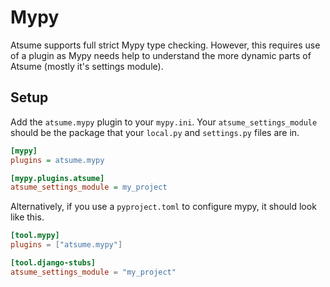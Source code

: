 # Mypy

Atsume supports full strict Mypy type checking. However, this requires use of a plugin as 
Mypy needs help to understand the more dynamic parts of Atsume (mostly it's settings module).

## Setup

Add the `atsume.mypy` plugin to your `mypy.ini`. Your `atsume_settings_module` should be the 
package that your `local.py` and `settings.py` files are in.

```ini
[mypy]
plugins = atsume.mypy

[mypy.plugins.atsume]
atsume_settings_module = my_project
```

Alternatively, if you use a `pyproject.toml` to configure mypy, it should look like this.

```toml
[tool.mypy]
plugins = ["atsume.mypy"]

[tool.django-stubs]
atsume_settings_module = "my_project"
```


